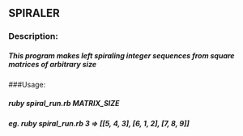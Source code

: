 ## SPIRALER

### Description:
##### This program makes left spiraling integer sequences from square matrices of arbitrary size

###Usage:
##### ruby spiral\_run.rb MATRIX\_SIZE
##### eg. ruby spiral\_run.rb 3  =>  _[[5, 4, 3], [6, 1, 2], [7, 8, 9]]_

